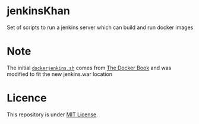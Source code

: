 # jenkinsKhan
Set of scripts to run a jenkins server which can build and run docker images

# Note
The initial [`dockerjenkins.sh`](/scripts/dockerjenkins.sh) comes from [The Docker Book](https://www.dockerbook.com/) and was modified to fit the new jenkins.war location

# Licence
This repository is under [MIT License](/LICENSE).
